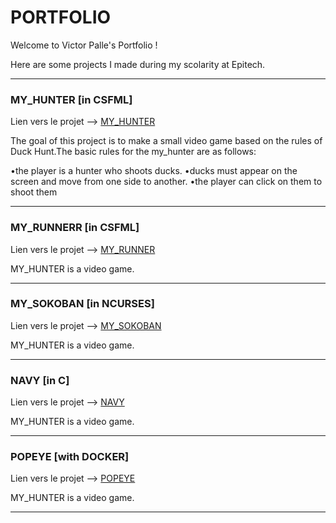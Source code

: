 # PORTFOLIO

Welcome to Victor Palle's Portfolio !

Here are some projects I made during my scolarity at Epitech.

***

### MY_HUNTER [in CSFML]

  Lien vers le projet --> [MY_HUNTER](./MY_HUNTER)

The goal of this project is to make a small video game based on the rules of Duck Hunt.The basic rules for the my_hunter are as follows:

  •the player is a hunter who shoots ducks.
  •ducks must appear on the screen and move from one side to another.
  •the player can click on them to shoot them

***

### MY_RUNNERR [in CSFML]

  Lien vers le projet --> [MY_RUNNER](./MY_RUNNER)

MY_HUNTER is a video game.

***
### MY_SOKOBAN [in NCURSES]

  Lien vers le projet --> [MY_SOKOBAN](./MY_SOKOBAN)

MY_HUNTER is a video game.

***

### NAVY [in C]

  Lien vers le projet --> [NAVY](./NAVY)

MY_HUNTER is a video game.

***

### POPEYE [with DOCKER]

  Lien vers le projet --> [POPEYE](./POPEYE)

MY_HUNTER is a video game.

***
